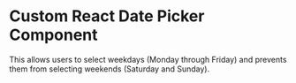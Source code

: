 # Custom React Date Picker Component

This allows users to select weekdays (Monday through Friday) and prevents them from selecting weekends (Saturday and Sunday).
